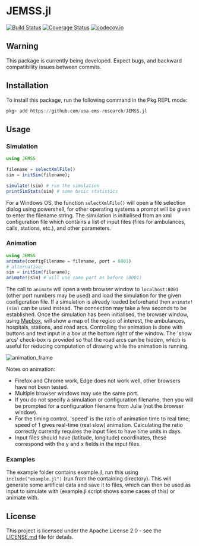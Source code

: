# JEMSS.jl

[![Build Status](https://travis-ci.com/uoa-ems-research/JEMSS.jl.svg?branch=master)](https://travis-ci.com/uoa-ems-research/JEMSS.jl)
[![Coverage Status](https://coveralls.io/repos/github/uoa-ems-research/JEMSS.jl/badge.svg?branch=master)](https://coveralls.io/github/uoa-ems-research/JEMSS.jl?branch=master)
[![codecov.io](http://codecov.io/github/uoa-ems-research/JEMSS.jl/coverage.svg?branch=master)](http://codecov.io/github/uoa-ems-research/JEMSS.jl?branch=master)

## Warning
This package is currently being developed.
Expect bugs, and backward compatibility issues between commits.

## Installation
To install this package, run the following command in the Pkg REPL mode:
```julia
pkg> add https://github.com/uoa-ems-research/JEMSS.jl
```

## Usage

### Simulation
```julia
using JEMSS

filename = selectXmlFile()
sim = initSim(filename);

simulate!(sim) # run the simulation
printSimStats(sim) # some basic statistics
```
For a Windows OS, the function `selectXmlFile()` will open a file selection dialog using powershell, for other operating systems a prompt will be given to enter the filename string.
The simulation is initialised from an xml configuration file which contains a list of input files (files for ambulances, calls, stations, etc.), and other parameters.

### Animation
```julia
using JEMSS
animate(configFilename = filename, port = 8001)
# alternative:
sim = initSim(filename);
animate!(sim) # will use same port as before (8001)
```
The call to `animate` will open a web browser window to `localhost:8001` (other port numbers may be used) and load the simulation for the given configuration file.
If a simulation is already loaded beforehand then `animate!(sim)` can be used instead.
The connection may take a few seconds to be established.
Once the simulation has been initialised, the browser window, using [Mapbox](https://www.mapbox.com/), will show a map of the region of interest, the ambulances, hospitals, stations, and road arcs.
Controlling the animation is done with buttons and text input in a box at the bottom right of the window.
The 'show arcs' check-box is provided so that the road arcs can be hidden, which is useful for reducing computation of drawing while the animation is running.

![animation_frame](https://i.imgur.com/GSg3Wkb.png)

Notes on animation:

- Firefox and Chrome work, Edge does not work well, other browsers have not been tested.
- Multiple browser windows may use the same port.
- If you do not specify a simulation or configuration filename, then you will be prompted for a configuration filename from Julia (not the browser window).
- For the timing control, 'speed' is the ratio of animation time to real time; speed of 1 gives real-time (real slow) animation. Calculating the ratio correctly currently requires the input files to have time units in days.
- Input files should have (latitude, longitude) coordinates, these correspond with the y and x fields in the input files.

### Examples

The example folder contains example.jl, run this using `include("example.jl")` (run from the containing directory). This will generate some artificial data and save it to files, which can then be used as input to simulate with (example.jl script shows some cases of this) or animate with.

## License
This project is licensed under the Apache License 2.0 - see the [LICENSE.md](LICENSE.md) file for details.
